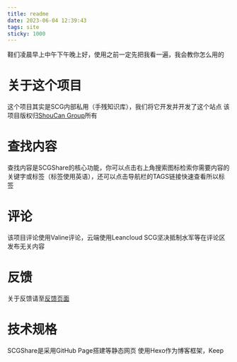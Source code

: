 ```yaml
---
title: readme
date: 2023-06-04 12:39:43
tags: site
sticky: 1000
---
```

鞋们凌晨早上中午下午晚上好，使用之前一定先把我看一遍，我会教你怎么用的
<!-- more -->
# 关于这个项目
这个项目其实是SCG内部私用（手残知识库），我们将它开发并开发了这个站点
该项目版权归[ShouCan Group](https://shoucangroup.github.io)所有
# 查找内容
查找内容是SCGShare的核心功能，你可以点击右上角搜索图标检索你需要内容的关键字或标签（标签使用英语），还可以点击导航栏的TAGS链接快速查看所以标签

# 评论
该项目评论使用Valine评论，云端使用Leancloud
SCG坚决抵制水军等在评论区发布无关内容

# 反馈
关于反馈请至[反馈页面](feedback.html)

# 技术规格
SCGShare是采用GitHub Page搭建等静态网页
使用Hexo作为博客框架，Keep